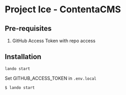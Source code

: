 # Project Ice - ContentaCMS

## Pre-requisites
1. GitHub Access Token with repo access

## Installation
```
lando start
```

Set GITHUB_ACCESS_TOKEN in `.env.local`

```
$ lando start
```